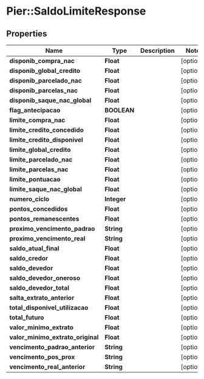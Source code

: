 # Pier::SaldoLimiteResponse

## Properties
Name | Type | Description | Notes
------------ | ------------- | ------------- | -------------
**disponib_compra_nac** | **Float** |  | [optional] 
**disponib_global_credito** | **Float** |  | [optional] 
**disponib_parcelado_nac** | **Float** |  | [optional] 
**disponib_parcelas_nac** | **Float** |  | [optional] 
**disponib_saque_nac_global** | **Float** |  | [optional] 
**flag_antecipacao** | **BOOLEAN** |  | [optional] 
**limite_compra_nac** | **Float** |  | [optional] 
**limite_credito_concedido** | **Float** |  | [optional] 
**limite_credito_disponivel** | **Float** |  | [optional] 
**limite_global_credito** | **Float** |  | [optional] 
**limite_parcelado_nac** | **Float** |  | [optional] 
**limite_parcelas_nac** | **Float** |  | [optional] 
**limite_pontuacao** | **Float** |  | [optional] 
**limite_saque_nac_global** | **Float** |  | [optional] 
**numero_ciclo** | **Integer** |  | [optional] 
**pontos_concedidos** | **Float** |  | [optional] 
**pontos_remanescentes** | **Float** |  | [optional] 
**proximo_vencimento_padrao** | **String** |  | [optional] 
**proximo_vencimento_real** | **String** |  | [optional] 
**saldo_atual_final** | **Float** |  | [optional] 
**saldo_credor** | **Float** |  | [optional] 
**saldo_devedor** | **Float** |  | [optional] 
**saldo_devedor_oneroso** | **Float** |  | [optional] 
**saldo_devedor_total** | **Float** |  | [optional] 
**salta_extrato_anterior** | **Float** |  | [optional] 
**total_disponivel_utilizacao** | **Float** |  | [optional] 
**total_futuro** | **Float** |  | [optional] 
**valor_minimo_extrato** | **Float** |  | [optional] 
**valor_minimo_extrato_original** | **Float** |  | [optional] 
**vencimento_padrao_anterior** | **String** |  | [optional] 
**vencimento_pos_prox** | **String** |  | [optional] 
**vencimento_real_anterior** | **String** |  | [optional] 


